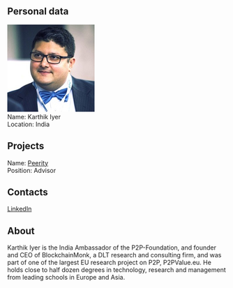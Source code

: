 ## Personal data
![karthik iyer photo](photo/karthik_iyer.jpg)  
Name:   Karthik Iyer  
Location: India  
## Projects 
Name: [Peerity](../projects/peerity.md)  
Position: Advisor   
## Contacts
[LinkedIn](https://www.linkedin.com/in/karthix/)  
## About
Karthik Iyer is the India Ambassador of the P2P-Foundation, and founder and CEO of BlockchainMonk, a DLT research and consulting firm, and was part of one of the largest EU research project on P2P, P2PValue.eu. He holds close to half dozen degrees in technology, research and management from leading schools in Europe and Asia.
